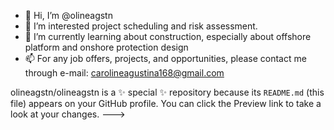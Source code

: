 - 👋 Hi, I’m @olineagstn
- 👀 I’m interested project scheduling and risk assessment.
- 🌱 I’m currently learning about construction, especially about offshore platform and onshore protection design
- 📫 For any job offers, projects, and opportunities, please contact me through e-mail: carolineagustina168@gmail.com

olineagstn/olineagstn is a ✨ special ✨ repository because its `README.md` (this file) appears on your GitHub profile.
You can click the Preview link to take a look at your changes.
--->
